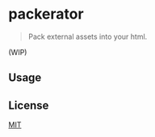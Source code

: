 # packerator

> Pack external assets into your html.

(WIP)

## Usage

## License

[MIT](https://raw.githubusercontent.com/jtrussell/packerator/master/LICENSE-MIT)
